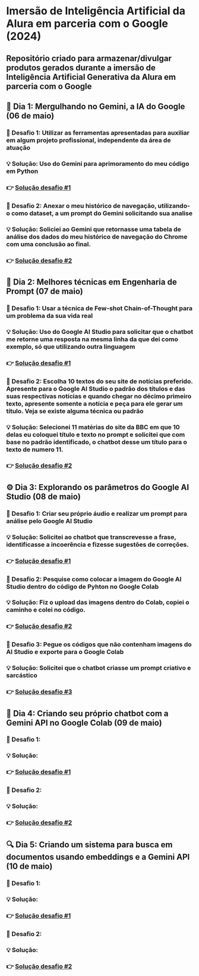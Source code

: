 # Imersão de Inteligência Artificial da Alura em parceria com o Google (2024)

## Repositório criado para armazenar/divulgar produtos gerados durante a imersão de Inteligência Artificial Generativa da Alura em parceria com o Google
###

## 🤿 Dia 1: Mergulhando no Gemini, a IA do Google (06 de maio)
### 🧩 Desafio 1: Utilizar as ferramentas apresentadas para auxiliar em algum projeto profissional, independente da área de atuação 
### 💡 Solução: Uso do Gemini para aprimoramento do meu código em Python
### 👉 [Solução desafio #1](https://github.com/Ravine28/imersao_Alura_IA_Google/blob/main/aula01-desafio01)
### 🧩 Desafio 2: Anexar o meu histórico de navegação, utilizando-o como dataset, a um prompt do Gemini solicitando sua analise
### 💡 Solução: Soliciei ao Gemini que retornasse uma tabela de análise dos dados do meu histórico de navegação do Chrome com uma conclusão ao final.
### 👉 [Solução desafio #2](https://github.com/Ravine28/imersao_Alura_IA_Google/blob/main/aula01-desafio02)

## 🧠 Dia 2: Melhores técnicas em Engenharia de Prompt (07 de maio)
### 🧩 Desafio 1: Usar a técnica de Few-shot Chain-of-Thought para um problema da sua vida real
### 💡 Solução: Uso do Google AI Studio para solicitar que o chatbot me retorne uma resposta na mesma linha da que dei como exemplo, só que utilizando outra linguagem
### 👉 [Solução desafio #1](https://github.com/Ravine28/imersao_Alura_IA_Google/blob/main/aula02-desafio01)
### 🧩 Desafio 2: Escolha 10 textos do seu site de notícias preferido. Apresente para o Google AI Studio o padrão dos títulos e das suas respectivas notícias e quando chegar no décimo primeiro texto, apresente somente a notícia e peça para ele gerar um título. Veja se existe alguma técnica ou padrão
### 💡 Solução: Selecionei 11 matérias do site da BBC em que 10 delas eu coloquei título e texto no prompt e solicitei que com base no padrão identificado, o chatbot desse um título para o texto de numero 11.
### 👉 [Solução desafio #2](https://github.com/Ravine28/imersao_Alura_IA_Google/blob/main/aula02-desafio02)

## ⚙️ Dia 3: Explorando os parâmetros do Google AI Studio (08 de maio)
### 🧩 Desafio 1: Criar seu próprio áudio e realizar um prompt para análise pelo Google AI Studio
### 💡 Solução: Solicitei ao chatbot que transcrevesse a frase, identificasse a incoerência e fizesse sugestões de correções.
### 👉 [Solução desafio #1](https://github.com/Ravine28/imersao_Alura_IA_Google/blob/main/aula03-desafio01.ipynb)
### 🧩 Desafio 2: Pesquise como colocar a imagem do Google AI Studio dentro do código de Pyhton no Google Colab
### 💡 Solução: Fiz o upload das imagens dentro do Colab, copiei o caminho e colei no código.
### 👉 [Solução desafio #2](https://github.com/Ravine28/imersao_Alura_IA_Google/blob/main/aula03-desafio02.ipynb)
### 🧩 Desafio 3: Pegue os códigos que não contenham imagens do AI Studio e exporte para o Google Colab
### 💡 Solução: Solicitei que o chatbot criasse um prompt criativo e sarcástico
### 👉 [Solução desafio #3](https://github.com/Ravine28/imersao_Alura_IA_Google/blob/main/aula03-desafio03.ipynb)

## 💬 Dia 4: Criando seu próprio chatbot com a Gemini API no Google Colab (09 de maio)
### 🧩 Desafio 1:
### 💡 Solução:
### 👉 [Solução desafio #1]()
### 🧩 Desafio 2:
### 💡 Solução:
### 👉 [Solução desafio #2]()

## 🔍 Dia 5: Criando um sistema para busca em documentos usando embeddings e a Gemini API (10 de maio)
### 🧩 Desafio 1:
### 💡 Solução:
### 👉 [Solução desafio #1]()
### 🧩 Desafio 2:
### 💡 Solução:
### 👉 [Solução desafio #2]()
